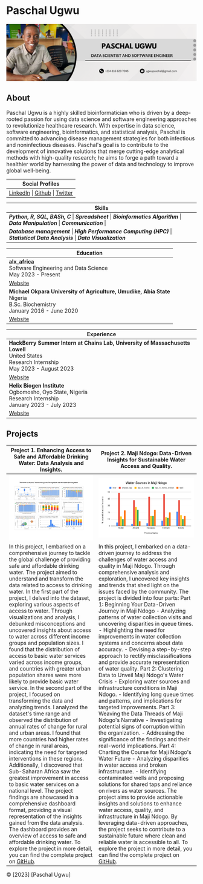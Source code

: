 # Paschal Ugwu

![Profile Picture](https://github.com/paschalugwu/paschalugwu/blob/master/Image/Personal/CoverImage.png)

## About
Paschal Ugwu is a highly skilled bioinformatician who is driven by a deep-rooted passion for using data science and software engineering approaches to revolutionize healthcare research. With expertise in data science, software engineering, bioinformatics, and statistical analysis, Paschal is committed to advancing disease management strategies for both infectious and noninfectious diseases. Paschal's goal is to contribute to the development of innovative solutions that merge cutting-edge analytical methods with high-quality research; he aims to forge a path toward a healthier world by harnessing the power of data and technology to improve global well-being.

| **Social Profiles** | 
| --- | 
| [LinkedIn](https://www.linkedin.com/in/paschal-ugwu-52abb6229/) \| [Github](https://github.com/paschalugwu) \| [Twitter](https://twitter.com/Paschal_Ugwu001) |  


| **Skills** | 
| --- | 
| ***Python, R, SQL, BASh, C***  \|  ***Spreadsheet***  \|  ***Bioinformatics Algorithm***  \|  ***Data Manipulation*** \| ***Communication*** \|
| ***Database management***  \|  ***High Performance Computing (HPC)***  \|  ***Statistical Data Analysis***  \|  ***Data Visualization*** | 

| **Education** | 
| --- | 
| **alx_africa**<br>Software Engineering and Data Science<br>May 2023 - Present
[Website](https://www.alxafrica.com) | 
| **Michael Okpara University of Agriculture, Umudike, Abia State**<br>Nigeria<br>B.Sc. Biochemistry<br>January 2016 - June 2020
[Website](https://mouau.edu.ng) | 


| **Experience** | 
| --- |
| **HackBerry Summer Intern at Chains Lab, University of Massachusetts Lowell**<br>United States<br>Research Internship<br>May 2023 - August 2023
[Website](https://fredericchain.weebly.com/humans.html) | 
| **Helix Biogen Institute**<br>Ogbomosho, Oyo State, Nigeria<br>Research Internship<br>January 2023 - July 2023
[Website](https://www.helixbiogeninstitute.org) |


## Projects

| Project 1. Enhancing Access to Safe and Affordable Drinking Water: Data Analysis and Insights. | Project 2. Maji Ndogo: Data-Driven Insights for Sustainable Water Access and Quality. | 
| --- | --- | 
| ![Dashboard Display](https://github.com/paschalugwu/paschalugwu/blob/master/Image/project1/dashboard.jpg) | ![Water Sources in Maji Ndogo](https://github.com/paschalugwu/paschalugwu/blob/master/Image/project2/water_sources_visual.png) | 
| In this project, I embarked on a comprehensive journey to tackle the global challenge of providing safe and affordable drinking water. The project aimed to understand and transform the data related to access to drinking water. In the first part of the project, I delved into the dataset, exploring various aspects of access to water. Through visualizations and analysis, I debunked misconceptions and uncovered insights about access to water across different income groups and population sizes. I found that the distribution of access to basic water services varied across income groups, and countries with greater urban population shares were more likely to provide basic water service. In the second part of the project, I focused on transforming the data and analyzing trends. I analyzed the dataset's time range and observed the distribution of annual rates of change for rural and urban areas. I found that more countries had higher rates of change in rural areas, indicating the need for targeted interventions in these regions. Additionally, I discovered that Sub-Saharan Africa saw the greatest improvement in access to basic water services on a national level. The project findings are showcased in a comprehensive dashboard format, providing a visual representation of the insights gained from the data analysis. The dashboard provides an overview of access to safe and affordable drinking water. To explore the project in more detail, you can find the complete project on [GitHub](https://github.com/paschalugwu/Integrated_Project-Access_To_Drinking_Water). | In this project, I embarked on a data-driven journey to address the challenges of water access and quality in Maji Ndogo. Through comprehensive analysis and exploration, I uncovered key insights and trends that shed light on the issues faced by the community. The project is divided into four parts: Part 1: Beginning Your Data-Driven Journey in Maji Ndogo - Analyzing patterns of water collection visits and uncovering disparities in queue times. - Highlighting the need for improvements in water collection systems and concerns about data accuracy. - Devising a step-by-step approach to rectify misclassifications and provide accurate representation of water quality. Part 2: Clustering Data to Unveil Maji Ndogo's Water Crisis - Exploring water sources and infrastructure conditions in Maji Ndogo. - Identifying long queue times and patterns, and implications for targeted improvements. Part 3: Weaving the Data Threads of Maji Ndogo's Narrative - Investigating potential signs of corruption within the organization. - Addressing the significance of the findings and their real-world implications. Part 4: Charting the Course for Maji Ndogo's Water Future - Analyzing disparities in water access and broken infrastructure. - Identifying contaminated wells and proposing solutions for shared taps and reliance on rivers as water sources. The project aims to provide actionable insights and solutions to enhance water access, quality, and infrastructure in Maji Ndogo. By leveraging data-driven approaches, the project seeks to contribute to a sustainable future where clean and reliable water is accessible to all. To explore the project in more detail, you can find the complete project on [GitHub](https://github.com/paschalugwu/paschalugwu/blob/master/Image/project2/water_sources_visual.png). | 


© [2023] [Paschal Ugwu]
